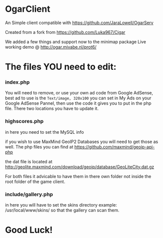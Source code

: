 # OgarClient
An Simple client compatible with https://github.com/JaraLowell/OgarServ

Created from a fork from https://github.com/Luka967/Cigar

We added a few things and support now to the minimap package
Live working demo @ http://ogar.mivabe.nl/prot6/

# The files YOU need to edit:
### index.php
You will need to remove, or use your own ad code from Google AdSense, best ad to use is the `Text/image, 320x100` you can set in My Ads on your Google AdSense Pannel, then use the code it gives you to put in the php file. There two locations you have to update it.


### highscores.php
in here you need to set the MySQL info 

if you wish to use MaxMind GeoIP2 Databases you will need to get those as well. The php files you can find at https://github.com/maxmind/geoip-api-php 

the dat file is located at http://geolite.maxmind.com/download/geoip/database/GeoLiteCity.dat.gz

For both files it advicable to have them in there own folder not inside the root folder of the game client.

### include/gallery.php
in here you will have to set the skins directory example: /usr/local/www/skins/ so that
the gallery can scan them.

# Good Luck!
